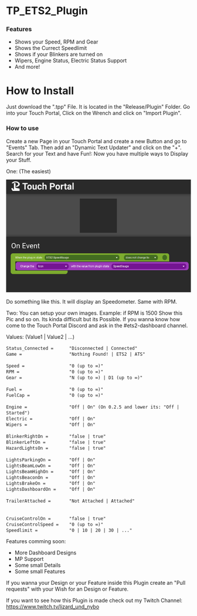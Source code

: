 # TP_ETS2_Plugin

### Features

- Shows your Speed, RPM and Gear
- Shows the Currect Speedlimit
- Shows if your Blinkers are turned on
- Wipers, Engine Status, Electric Status Support
- And more!

How to Install
=============

Just download the ".tpp" File. It is located in the "Release/Plugin" Folder.
Go into your Touch Portal, Click on the Wrench and click on "Import Plugin".



### How to use

Create a new Page in your Touch Portal and create a new Button and go to "Events" Tab. Then add an "Dynamic Text Updater" and click on the "+". Search for your Text and have Fun!:
Now you have multiple ways to Display your Stuff.

One: (The easiest)

[![](https://github.com/NyboTV/TP_ETS2_Plugin/blob/master/.github/img/1618192488295.png)](https://github.com/NyboTV/TP_ETS2_Plugin/blob/master/.github/img/1618192488295.png)

Do something like this. It will display an Speedometer. Same with RPM.


Two:
You can setup your own images. Example: if RPM is 1500 Show this Pic and so on. Its kinda difficult but its Possible. If you wanna know how come to the Touch Portal Discord and ask in the #ets2-dashboard channel.




Values: (Value1 | Value2 | ...)

	Status_Connected =      "Disconnected | Connected"
    Game =                  "Nothing Found! | ETS2 | ATS"

    Speed =                 "0 (up to ∞)"
    RPM =                   "0 (up to ∞)"
    Gear =                  "N (up to ∞) | D1 (up to ∞)"

    Fuel =                  "0 (up to ∞)"
    FuelCap =               "0 (up to ∞)"

    Engine =                "Off | On" (On 0.2.5 and lower its: "Off | Started")
    Electric =              "Off | On"
    Wipers =                "Off | On"
    
    BlinkerRightOn =        "false | true"
    BlinkerLeftOn =         "false | true"
    HazardLightsOn =        "false | true"
    
    LightsParkingOn =       "Off | On"
    LightsBeamLowOn =       "Off | On"
    LightsBeamHighOn =      "Off | On"
    LightsBeaconOn =        "Off | On"
    LightsBrakeOn =         "Off | On"
    LightsDashboardOn =     "Off | On"
    
    TrailerAttached =       "Not Attached | Attached"
    
    
    CruiseControlOn =       "false | true"
    CruiseControlSpeed =    "0 (up to ∞)"
    Speedlimit =            "0 | 10 | 20 | 30 | ..."


Features comming soon:

- More Dashboard Designs
- MP Support
- Some small Details
- Some small Features

If you wanna your Design or your Feature inside this Plugin create an "Pull requests" with your Wish for an Design or Feature.

If you want to see how this Plugin is made check out my Twitch Channel: https://www.twitch.tv/lizard_und_nybo
